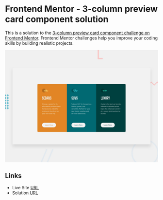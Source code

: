 # Frontend Mentor - 3-column preview card component solution

This is a solution to the [3-column preview card component challenge on Frontend Mentor](https://www.frontendmentor.io/challenges/3column-preview-card-component-pH92eAR2-). Frontend Mentor challenges help you improve your coding skills by building realistic projects.

![](./design/desktop-preview.jpg)

## Links

- Live Site [URL](https://mhmd-tarek-mhmd.github.io/3-column-preview-card-component)
- Solution [URL](https://www.frontendmentor.io/solutions/3-column-preview-card-component-BJp37f5zq)
